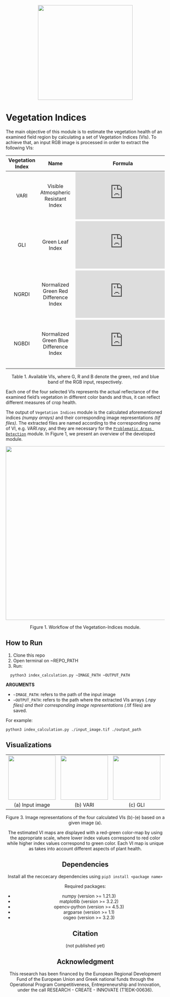 <p align="center">
<img src="https://user-images.githubusercontent.com/77329407/105342573-3040e900-5be9-11eb-92df-7c09392b1e0c.png" width="300" />


# Vegetation Indices

The main objective of this module is to estimate the vegetation health of an examined field region by calculating a set of Vegetation Indices (VIs). To achieve that, an input RGB image is processed in order to extract the following VIs:

<div align="center">
  
| Vegetation Index | Name | Formula |  
| :---: | :---: | :---: |
| VARI  | Visible Atmospheric Resistant Index   |![equation](https://latex.codecogs.com/gif.latex?%5Cbg_white%20%5Cfrac%7BG-R%7D%7BG&plus;R&plus;B%7D)|
| GLI   | Green Leaf Index                      |![equation](https://latex.codecogs.com/gif.latex?%5Cbg_white%20%5Cfrac%7B2%5Ctimes%7BG%7D-R&plus;B%7D%7B2%5Ctimes%7BG%7D&plus;R&plus;B%7D)|
| NGRDI | Normalized Green Red Difference Index |![equation](https://latex.codecogs.com/gif.latex?%5Cbg_white%20%5Cfrac%7BG-R%7D%7BG&plus;R%20%7D)|
| NGBDI | Normalized Green Blue Difference Index|![equation](https://latex.codecogs.com/gif.latex?%5Cbg_white%20%5Cfrac%7BG-B%7D%7BG&plus;B%7D)|

</div>
<figcaption align = "center"><p align="center">Table 1. Available VIs, where G, R and B denote the green, red and blue band of the RGB input, respectively.</figcaption>
</figure>

Each one of the four selected VIs represents the actual reflectance of the examined field’s vegetation in different color bands and thus, it can reflect different measures of crop health.




The output of ```Vegetation Indices``` module is the calculated aforementioned indices *(numpy arrays)*  and their corresponding image representations *(tif files)*. The extracted files are named according to the corresponding name of VI, e.g. _VARI.npy_, and they are necessary for the [```Problematic Areas Detection```](https://github.com/CoFly-Project/Problematic-Areas-Detection/tree/cofly-branch) module. In Figure 1, we present an overview of the developed module.

<!-- It's required the input image should be contained in a folder inside the folder named __```docker_stitching```__, as displayed in Figure 1. In Figure 2, we present an overview of the developed module.  
  

<p align="center">
<img src="https://user-images.githubusercontent.com/80779522/145552832-abfffbf3-995c-4321-aa73-d9c05ee2776e.png" width="320" />
<figcaption align = "center"><p align="center">
  Figure 1. Folder structure of the input image.</figcaption>
</figure> 

<p align="center">
<img src="https://user-images.githubusercontent.com/80779522/145783312-ad821208-194d-4789-b015-9f3d790a04d6.png" width="280" />
<figcaption align = "center"><p align="center">
  Figure 1. Folder structure of the input image.</figcaption>
</figure>-->


<!-- The results are stored in a folder that has the same name with __`project_A`__ folder. In Figure 2, we present an overview of the developed module. -->

<!-- In Figure 2, we present an overview of the developed module based on (a) an input image and the extracted (b) VARI image representation with its corrsponding *.npy file (VARI.npy)
 -->

<p align="center">
<img src="https://user-images.githubusercontent.com/80779522/145774546-15e623dc-5987-4ad8-8cb8-ac82351b2800.png" width="550" />
<figcaption align = "center"><p align="center">
  Figure 1. Workflow of the Vegetation-Indices module.</figcaption>
</figure>


<!-- <p align="center">
<img src="https://user-images.githubusercontent.com/80779522/138075476-984e9c20-7fe3-4bc6-8abc-0129caf50606.png" width="400" />
<figcaption align = "center"><p align="center">
  Figure 2. Workflow of the Vegetation-Indices module.</figcaption>
</figure>
 -->

## How to Run

1. Clone this repo
2. Open terminal on ~REPO_PATH
3. Run: 
```
  python3 index_calculation.py ~IMAGE_PATH ~OUTPUT_PATH
```

**ARGUMENTS**
  
* ```~IMAGE_PATH```: refers to the path of the input image
* ```~OUTPUT_PATH```: refers to the path where the extracted VIs arrays (*.npy files) and their corresponding image representations (*.tif files) are saved.
  
For example:
  ```
  python3 index_calculation.py ./input_image.tif ./output_path
  ```
  
## Visualizations
<!-- ### Visualizations -->

<table class="center">
   <tr class="center">
    <td><img src= "https://user-images.githubusercontent.com/80779522/137907718-30362a0c-55ec-4fb8-a022-d55cd35f54f9.png" align="center" width="150" height="140"/></td>
    <td><img src= "https://user-images.githubusercontent.com/80779522/136771613-e153e5e7-4f81-4ff0-9832-667e636e1c4a.png" align="center" width="150" height="140"/></td>
    <td><img src= "https://user-images.githubusercontent.com/80779522/136929438-9a4e79e1-e4a5-42ea-922f-4247ad13993a.png" align="center" width="150" height="140"/></td>  
    <td><img src= "https://user-images.githubusercontent.com/80779522/136771653-e6b77f42-789f-4100-86ac-68ff013a55ba.png" align="center" width="150" height="140"/></td>
    <td><img src= "https://user-images.githubusercontent.com/80779522/136771673-89c7463d-387d-4c36-a18c-2764fbb1ab1e.png" align="center" width="150" height="140"/></td>  
   </tr>   
 
   <tr align="center">
    <td>(a) Input image</td>
    <td>(b) VARI</td>
    <td>(c) GLI</td>   
    <td>(d) NGRDI</td>
    <td>(e) NGBDI</td> 
  </tr>  
 </table>
<figcaption align = "center"><p align="center"> 
  Figure 3. Image representations of the four calculated VIs (b)-(e) based on a given image (a).
</figure>
  

The estimated VI maps are displayed with a red-green color-map by using the appropriate scale, where lower index values correspond to red color while higher index values correspond to green color. Each VI map is unique as takes into account different aspects of plant health. 

                                                                                                                 
                                                                                                                           
## Dependencies 
Install all the neccecary dependencies using ```pip3 install <package name>```
  
Required packages:
  * numpy (version >= 1.21.3)
  * matplotlib (version >= 3.2.2)
  * opencv-python (version >= 4.5.3)
  * argparse (version >= 1.1)
  * osgeo (version >= 3.2.3)
    
    
## Citation
(not published yet)

## Acknowledgment
This research has been financed by the European Regional Development Fund of the European Union and Greek national funds through the Operational Program Competitiveness, Entrepreneurship and Innovation, under the call RESEARCH - CREATE - INNOVATE (T1EDK-00636).
